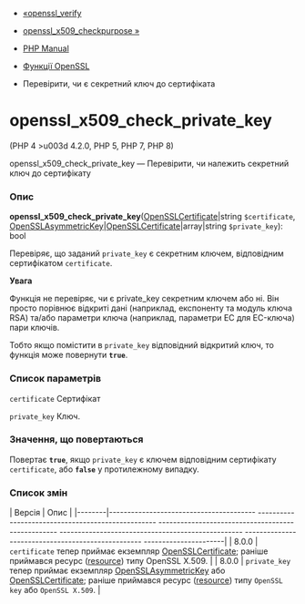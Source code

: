 - [«openssl_verify](function.openssl-verify.md)
- [openssl_x509_checkpurpose
»](function.openssl-x509-checkpurpose.md)

- [PHP Manual](index.md)
- [Функції OpenSSL](ref.openssl.md)
- Перевірити, чи є секретний ключ до сертифіката

# openssl_x509_check_private_key

(PHP 4 \>u003d 4.2.0, PHP 5, PHP 7, PHP 8)

openssl_x509_check_private_key — Перевірити, чи належить секретний ключ
до сертифікату

### Опис

**openssl_x509_check_private_key**([OpenSSLCertificate](class.opensslcertificate.md)\|string
`$certificate`,
[OpenSSLAsymmetricKey](class.opensslasymmetrickey.md)\|[OpenSSLCertificate](class.opensslcertificate.md)\|array\|string
`$private_key`): bool

Перевіряє, що заданий `private_key` є секретним ключем,
відповідним сертифікатом `certificate`.

**Увага**

Функція не перевіряє, чи є private_key секретним ключем або
ні. Він просто порівнює відкриті дані (наприклад, експоненту та модуль
ключа RSA) та/або параметри ключа (наприклад, параметри EC для EC-ключа)
пари ключів.

Тобто якщо помістити в `private_key` відповідний відкритий ключ,
то функція може повернути **`true`**.

### Список параметрів

`certificate`
Сертифікат

`private_key`
Ключ.

### Значення, що повертаються

Повертає **`true`**, якщо `private_key` є ключем
відповідним сертифікату `certificate`, або **`false`** у протилежному
випадку.

### Список змін

| Версія | Опис |
|--------|---------------------------------------- -------------------------------------------------- -------------------------------------------------- -------------------------------------------------- -------------------------------------------------- ----------------------|
| 8.0.0 | `certificate` тепер приймає екземпляр [OpenSSLCertificate](class.opensslcertificate.md); раніше приймався ресурс ([resource](language.types.resource.md)) типу OpenSSL X.509. |
| 8.0.0 | `private_key` тепер приймає екземпляр [OpenSSLAsymmetricKey](class.opensslasymmetrickey.md) або [OpenSSLCertificate](class.opensslcertificate.md); раніше приймався ресурс ([resource](language.types.resource.md)) типу `OpenSSL key` або `OpenSSL X.509`. |
